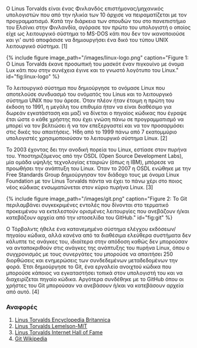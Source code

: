 Ο Linus Torvalds είναι ένας Φινλανδός επιστήμονας/μηχανικός υπολογιστών που από την ηλικία των 10 άρχισε να πειραματίζεται με τον προγραμματισμό. Κατά την διάρκεια των σπουδών του στο πανεπιστήμιο του Ελσίνκι στην Φινλανδία, αγόρασε τον πρώτο του υπολογιστή ο οποίος είχε ως λειτουργικό σύστημα το MS-DOS κάτι που δεν τον ικανοποιούσε και γι' αυτό αποφάσισε να δημιουργήσει ένα δικό του τύπου UNIX λειτουργικό σύστημα. [1]

{% include figure image_path="/images/linux-logo.png" caption="Figure 1: Ο Linus Torvalds έκανε προσωπική του μασκότ έναν πιγκουίνο με όνομα Lux κάτι που στην συνέχεια έγινε και το γνωστό λογότυπο του Linux." id="fig:linux-logo" %}

Το λειτουργικό σύστημα που δημιούργησε το ονόμασε Linux που αποτελούσε συνδυασμό του ονόματός του Linus και το λειτουργικό σύστημα UNIX που του άρεσε. Όταν πλέον ήταν έτοιμη η πρώτη του έκδοση το 1991, η μεγάλη του επιθυμία ήταν να είναι διαθέσιμο για δωρεάν εγκατάσταση και μαζί να δίνεται ο πηγαίος κώδικας που έγραψε έτσι ώστε ο κάθε χρήστης που έχει γνώση πάνω σε προγραμματισμό να μπορεί να τον βελτιώσει ή να τον επεξεργαστεί και να τον προσαρμόσει στις δικές του απαιτήσεις. Ήδη από το 1999 πάνω από 7 εκατομμύριο υπολογιστές χρησιμοποιούσαν το λειτουργικό σύστημα Linux. [2]

Το 2003 έχοντας δει την ανοδική πορεία του Linux, εστίασε στον πυρήνα του. Yποστηριζόμενος από την OSDL (Open Source Development Labs), μία ομάδα υψηλής τεχνολογίας εταιριών (όπως η IBM), μπόρεσε να προωθήσει την ανάπτυξη του Linux. Όταν το 2007 η OSDL ενώθηκε με την Free Standards Group δημιούργησαν τον διάδοχο τους με όνομα Linux Foundation με τον Linus Torvalds πάντα να έχει το πάνω χέρι στο ποιος νέος κώδικας ενσωματώνεται στον κύριο πυρήνα Linux. [3]

{% include figure image_path="/images/git.png" caption="Figure 2: Το Git περιλαμβάνει συγκεκριμένες εντολές που δίνονται στο τερματικό προκειμένου να εκτελεστούν ορισμένες λειτουργίες που ανεβάζουν ή/και κατεβάζουν αρχεία από την ιστοσελίδα του GitHub." id="fig:git" %}

Ο Τόρβαλντς ήθελε ένα κατανεμημένο σύστημα ελέγχου εκδόσεων/πηγαίου κώδικα, αλλά κανένα από τα διαθέσιμα ελεύθερα συστήματα δεν κάλυπτε τις ανάγκες του, ιδιαίτερα στην απόδοση καθώς δεν μπορούσαν να ανταποκριθούν στις ανάγκες της ανάπτυξης του πυρήνα Linux, όπου ο συγχρονισμός με τους συνεργάτες του μπορούσε να απαιτήσει 250 διορθώσεις και ενημερώσεις των συνδεδεμένων μεταδεδομένων την φορά. Έτσι δημιούργησε το Git, ένα εργαλείο ανοιχτού κώδικα που μπορούσε κάποιος να εγκαταστήσει τοπικά στον υπολογιστή του και να διαχειρίζεται πηγαίο κώδικα. Αργότερα συνδέθηκε με το GitHub όπου οι χρήστες του Git μπορούσαν να ανεβάσουν ή/και να κατεβάσουν αρχεία από αυτό. [4]

### Αναφορές

1. [Linus Torvalds Encyclopedia Britannica](https://www.britannica.com/biography/Linus-Torvalds)
2. [Linus Torvalds Lemelson-MIT](https://lemelson.mit.edu/resources/linus-torvalds)
3. [Linus Torvalds Internet Hall of Fame](https://www.internethalloffame.org/inductees/linus-torvalds)
4. [Git Wikipedia](https://en.wikipedia.org/wiki/Git)
